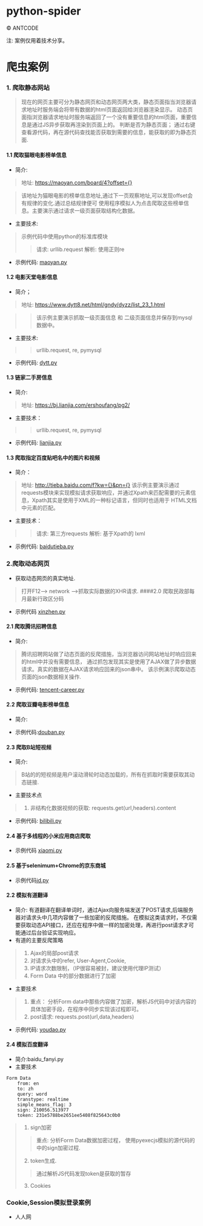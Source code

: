 python-spider
=======

© ANTCODE

注: 案例仅用着技术分享。 

# 爬虫案例

### 1. 爬取静态网站
> 现在的网页主要可分为静态网页和动态网页两大类，静态页面指当浏览器请求地址时服务端会将带有数据的html页面返回给浏览器渲染显示。
动态页面指浏览器请求地址时服务端返回了一个没有重要信息的html页面，重要信息是通过JS异步获取再渲染到页面上的。
> 判断是否为静态页面； 通过右键查看源代码，再在源代码查找能否获取到需要的信息，能获取的即为静态页面.

#### 1.1 爬取猫眼电影榜单信息
- 简介: 
> 地址: https://maoyan.com/board/4?offset={}

> 该地址为猫眼电影的榜单信息地址,通过下一页观察地址,可以发现offset会有规律的变化.通过总结规律便可
使用程序模拟人为点击爬取这些榜单信息。主要演示通过请求一级页面获取结构化数据。
- 主要技术:
> 示例代码中使用python的标准库模块
>> 请求: urllib.request
>> 解析: 使用正则re
- 示例代码: [maoyan.py]()


#### 1.2 电影天堂电影信息
- 简介；
> 地址: https://www.dytt8.net/html/gndy/dyzz/list_23_1.html

>> 该示例主要演示抓取一级页面信息 和 二级页面信息并保存到mysql数据中。
- 主要技术:
>> urllib.request, re, pymysql
- 示例代码: [dytt.py]()

#### 1.3  链家二手房信息
- 简介:
> 地址: https://bj.lianjia.com/ershoufang/pg2/
- 主要技术：
>> urllib.request, re, pymysql
- 示例代码: [lianjia.py]()

#### 1.3 爬取指定百度贴吧名中的图片和视频
- 简介：
> 地址: http://tieba.baidu.com/f?kw={}&pn={}
> 该示例主要演示通过requests模块来实现模拟请求获取响应，并通过Xpath来匹配需要的元素信息，Xpath其实是使用于XML的一种标记语言，但同时也适用于
HTML文档中元素的匹配。
- 主要技术：
>> 请求: 第三方requests
>> 解析: 基于Xpath的 lxml
- 示例代码: [baidutieba.py]()


### 2.爬取动态网页
- 获取动态网页的真实地址.
> 打开F12--> network -->抓取实际数据的XHR请求.
####2.0 爬取民政部每月最新行政区分码
- 示例代码 [xinzhen.py]()

#### 2.1 爬取腾讯招聘信息
- 简介: 
> 腾讯招聘网站做了动态页面的反爬措施，当浏览器访问网站地址时响应回来的html中并没有需要信息，
通过抓包发现其实是使用了AJAX做了异步数据请求。真实的数据在AJAX请求响应回来的json串中。
该示例演示爬取动态页面的json数据相关操作.

- 示例代码: [tencent-career.py]()

#### 2.2 爬取豆瓣电影榜单信息
- 简介:

- 示例代码:[douban.py]()

#### 2.3 爬取B站短视频
- 简介:
> B站的的短视频是用户滚动滑轮时动态加载的，所有在抓取时需要获取其动态链接.
- 主要技术点
> 1. 非结构化数据视频的获取: requests.get(url,headers).content
 
- 示例代码: [bilibili.py]()

#### 2.4 基于多线程的小米应用商店爬取
- 示例代码 [xiaomi.py]()

#### 2.5 基于selenimum+Chrome的京东商城

- 示例代码[jd.py]()

#### 2.2 模拟有道翻译
- 简介: 
有道翻译在翻译单词时，通过Ajax向服务端发送了POST请求,后端服务器对请求头中几项内容做了一些加密的反爬措施。
在模拟这类请求时，不仅需要获取动态API接口，还应在程序中做一样的加密处理，再进行post请求才可能通过后台验证实现响应。
- 有道的主要反爬策略
> 1. Ajax的局部post请求
> 2. 对请求头中的refer, User-Agent,Cookie,
> 3. IP请求次数限制，（IP很容易被封，建议使用代理IP测试）
> 4. Form Data 中的部分数据进行了加密
- 主要技术
> 1. 重点： 分析Form data中那些内容做了加密，解析JS代码中对该内容的具体加密手段，在程序中同步实现该过程即可。
> 2. post请求:  requests.post(url,data,headers) 

- 示例代码: [youdao.py]()

#### 2.4 模拟百度翻译
- 简介:baidu_fanyi.py
- 主要技术
```text
Form Data
    from: en
    to: zh
    query: word
    transtype: realtime
    simple_means_flag: 3
    sign: 210056.513977
    token: 231e5788be2651ee5408f825643c0b0
```
> 1. sign加密
>> 重点: 分析Form Data数据加密过程， 使用pyexecjs模拟的源代码的中的sign加密过程.
> 2. token生成.
>> 通过解析JS代码发现token是获取的暂存
> 3. Cookies

### Cookie,Session模拟登录案例
- 人人网